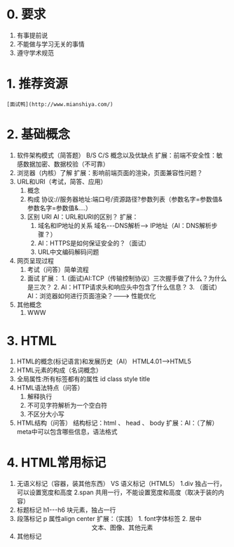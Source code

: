 # 0. 要求
1. 有事提前说
2. 不能做与学习无关的事情
3. 遵守学术规范

# 1. 推荐资源
	[面试鸭](http://www.mianshiya.com/)
# 2. 基础概念
1. 软件架构模式（简答题） 
	B/S  C/S 概念以及优缺点
	扩展：前端不安全性：敏感数据加密、数据校验（不可靠）
2. 浏览器（内核）了解
	扩展：影响前端页面的渲染，页面兼容性问题？
3. URL和URI（考试，简答、应用）
	1. 概念
	2. 构成 协议://服务器地址:端口号/资源路径?参数列表（参数名字=参数值&参数名字=参数值&....）
	3. 区别 URI  AI：URL和URI的区别？
	扩展：
		1. 域名和IP地址的关系   域名---DNS解析--> IP地址（AI：DNS解析步骤？）
		2. AI：HTTPS是如何保证安全的？（面试）
		3. URL中文编码解码问题
4. 网页呈现过程
	1. 考试（问答）简单流程
	2. 面试
		扩展：
			1. (面试)AI:TCP（传输控制协议）三次握手做了什么？为什么是三次？
			2. AI：HTTP请求头和响应头中包含了什么信息？
			3. （面试）AI：浏览器如何进行页面渲染？---> 性能优化
5. 其他概念
	1. WWW

# 3. HTML
1. HTML的概念(标记语言)和发展历史（AI） HTML4.01-->HTML5
2. HTML元素的构成（名词概念）
3. 全局属性:所有标签都有的属性 id class style title
4. HTML语法特点（问答）
	1. 解释执行
	2. 不可见字符解析为一个空白符
	3. 不区分大小写
5. HTML结构（问答）
	结构标记：html 、 head 、 body
	扩展：AI：（了解）meta中可以包含哪些信息，语法格式
# 4. HTML常用标记
1. 无语义标记（容器，装其他东西）  VS 语义标记（HTML5）
	1.div 独占一行，可以设置宽度和高度
	2.span 共用一行，不能设置宽度和高度（取决于装的内容）
2. 标题标记 h1---h6 块元素，独占一行
3. 段落标记 p 属性align  center
	扩展：（实践）
		1. font字体标签
		2. 居中<center>文本、图像、其他元素</center>
4. 其他标记
